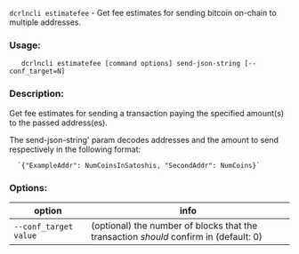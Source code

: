 `dcrlncli estimatefee` - Get fee estimates for sending bitcoin on-chain to multiple addresses.

### Usage:
```
   dcrlncli estimatefee [command options] send-json-string [--conf_target=N]
```

### Description:
   
  Get fee estimates for sending a transaction paying the specified amount(s) to the passed address(es).

  The send-json-string' param decodes addresses and the amount to send respectively in the following format:

      `{"ExampleAddr": NumCoinsInSatoshis, "SecondAddr": NumCoins}`
  

### Options:
|option|info|
|--|--|
|`--conf_target value`|  (optional) the number of blocks that the transaction *should* confirm in (default: 0)|
